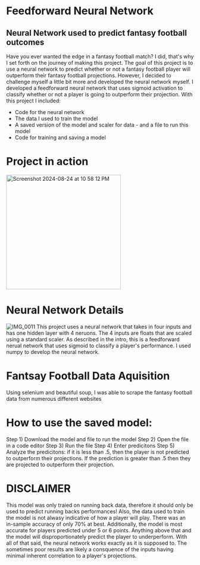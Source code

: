# Feedforward Neural Network
## Neural Network used to predict fantasy football outcomes

Have you ever wanted the edge in a fantasy football match? I did, that's why I set forth on the journey of making this project. The goal of this project is to use a neural network to predict whether or not a fantasy football player will outperform their fantasy football projections. However, I decided to challenge myself a little bit more and developed the neural network myself. I developed a feedforward neural network that uses sigmoid activation to classify whether or not a player is going to outperform their projection. With this project I included:

* Code for the neural network
* The data I used to train the model
* A saved version of the model and scaler for data - and a file to run this model
* Code for training and saving a model

# Project in action
<img width="308" alt="Screenshot 2024-08-24 at 10 58 12 PM" src="https://github.com/user-attachments/assets/749d4399-b1d6-4f09-982b-78c5ac7c3ef0">

# Neural Network Details
![IMG_0011](https://github.com/user-attachments/assets/53dc32e2-33c8-4bde-8fcc-599c85295d41)
This project uses a neural network that takes in four inputs and has one hidden layer with 4 neruons. The 4 inputs are floats that are scaled using a standard scaler. As described in the intro, this is a feedforward nerual network that uses sigmoid to classify a player's performance. I used numpy to develop the neural network. 

# Fantsay Football Data Aquisition
Using selenium and beautiful soup, I was able to scrape the fantasy football data from numerous different websites

# How to use the saved model:

Step 1) Download the model and file to run the model
Step 2) Open the file in a code editor
Step 3) Run the file
Step 4) Enter predicitons
Step 5) Analyze the predicitons: if it is less than .5, then the player is not predicted to outperform their projections. If the prediction is greater than .5 then they are projected to outperform their projection.

# DISCLAIMER
This model was only traied on running back data, therefore it should only be used to predict running backs performances! Also, the data used to train the model is not alwasy indicative of how a player will play. There was an in-sample accuracy of only 70% at best. Additionally, the model is most accurate for players predicted under 5 or 6 points. Anything above that and the model will disproportionately predict the player to underperform. With all of that said, the neural network works exactly as it is supposed to. The sometimes poor results are likely a consquence of the inputs having minimal inherent correlation to a player's projections. 




